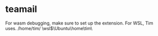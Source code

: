 # teamail

For wasm debugging, make sure to set up the extension.
For WSL, Tim uses.
/home/tim/ \\wsl$\Ubuntu\home\tim\

